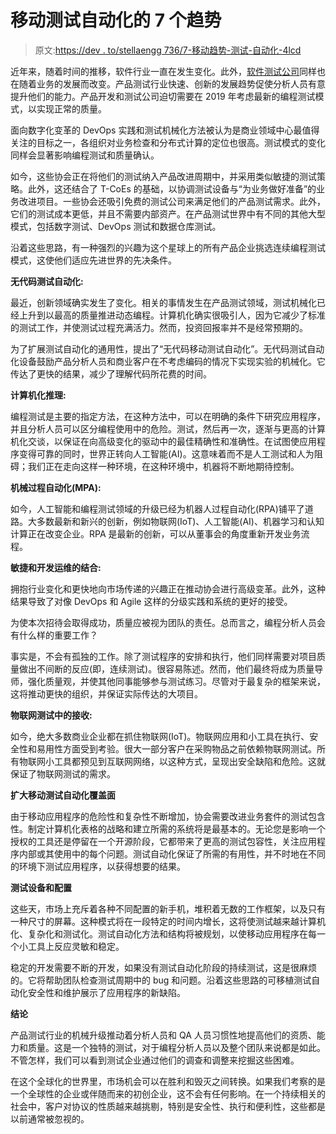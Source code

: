 # 移动测试自动化的 7 个趋势

> 原文:[https://dev . to/stellaengg 736/7-移动趋势-测试-自动化-4lcd](https://dev.to/stellaengg736/7-trends-in-mobile-test-automation-4lcd)

近年来，随着时间的推移，软件行业一直在发生变化。此外，[软件测试公司](https://www.indiumsoftware.com/software-testing-services/)同样也在随着业务的发展而改变。产品测试行业快速、创新的发展趋势促使分析人员有意提升他们的能力。产品开发和测试公司迫切需要在 2019 年考虑最新的编程测试模式，以实现正常的质量。

面向数字化变革的 DevOps 实践和测试机械化方法被认为是商业领域中心最值得关注的目标之一，各组织对业务检查和分布式计算的定位也很高。测试模式的变化同样会显著影响编程测试和质量确认。

如今，这些协会正在将他们的测试纳入产品改进周期中，并采用类似敏捷的测试策略。此外，这还结合了 T-CoEs 的基础，以协调测试设备与“为业务做好准备”的业务改进项目。一些协会还吸引免费的测试公司来满足他们的产品测试需求。此外，它们的测试成本更低，并且不需要内部资产。在产品测试世界中有不同的其他大型模式，包括数字测试、DevOps 测试和数据仓库测试。

沿着这些思路，有一种强烈的兴趣为这个星球上的所有产品企业挑选连续编程测试模式，这使他们适应先进世界的先决条件。

**无代码测试自动化:**

最近，创新领域确实发生了变化。相关的事情发生在产品测试领域，测试机械化已经上升到以最高的质量推进动态编程。计算机化确实很吸引人，因为它减少了标准的测试工作，并使测试过程充满活力。然而，投资回报率并不是经常预期的。

为了扩展测试自动化的通用性，提出了“无代码移动测试自动化”。无代码测试自动化设备鼓励产品分析人员和商业客户在不考虑编码的情况下实现实验的机械化。它传达了更快的结果，减少了理解代码所花费的时间。

**计算机化推理:**

编程测试是主要的指定方法，在这种方法中，可以在明确的条件下研究应用程序，并且分析人员可以区分编程使用中的危险。测试，然后再一次，逐渐与更高的计算机化交谈，以保证在向高级变化的驱动中的最佳精确性和准确性。在试图使应用程序变得可靠的同时，世界正转向人工智能(AI)。这意味着而不是人工测试和人为阻碍；我们正在走向这样一种环境，在这种环境中，机器将不断地期待控制。

**机械过程自动化(MPA):**

如今，人工智能和编程测试领域的升级已经为机器人过程自动化(RPA)铺平了道路。大多数最新和新兴的创新，例如物联网(IoT)、人工智能(AI)、机器学习和认知计算正在改变企业。RPA 是最新的创新，可以从董事会的角度重新开发业务流程。

**敏捷和开发运维的结合:**

拥抱行业变化和更快地向市场传递的兴趣正在推动协会进行高级变革。此外，这种结果导致了对像 DevOps 和 Agile 这样的分级实践和系统的更好的接受。

为使本次招待会取得成功，质量应被视为团队的责任。总而言之，编程分析人员会有什么样的重要工作？

事实是，不会有孤独的工作。除了测试程序的安排和执行，他们同样需要对项目质量做出不间断的反应(即，连续测试)。很容易陈述。然而，他们最终将成为质量导师，强化质量观，并使其他同事能够参与测试练习。尽管对于最复杂的框架来说，这将推动更快的组织，并保证实际传达的大项目。

**物联网测试中的接收:**

如今，绝大多数商业企业都在抓住物联网(IoT)。物联网应用和小工具在执行、安全性和易用性方面受到考验。很大一部分客户在采购物品之前依赖物联网测试。所有物联网小工具都预见到互联网网络，以这种方式，呈现出安全缺陷和危险。这就保证了物联网测试的需求。

**扩大移动测试自动化覆盖面**

由于移动应用程序的危险性和复杂性不断增加，协会需要改进业务套件的测试包含性。制定计算机化表格的战略和建立所需的系统将是最基本的。无论您是影响一个授权的工具还是停留在一个开源阶段，它都带来了更高的测试包容性，关注应用程序内部或其使用中的每个问题。测试自动化保证了所需的有用性，并不时地在不同的环境下测试应用程序，以获得想要的结果。

**测试设备和配置**

这些天，市场上充斥着各种不同配置的新手机，堆积着无数的工作框架，以及只有一种尺寸的屏幕。这种模式将在一段特定的时间内增长，这将使测试越来越计算机化、复杂化和测试化。测试自动化方法和结构将被规划，以使移动应用程序在每一个小工具上反应灵敏和稳定。

稳定的开发需要不断的开发，如果没有测试自动化阶段的持续测试，这是很麻烦的。它将帮助团队检查测试周期中的 bug 和问题。沿着这些思路的可移植测试自动化安全性和维护展示了应用程序的新缺陷。

**结论**

产品测试行业的机械升级推动着分析人员和 QA 人员习惯性地提高他们的资质、能力和质量。这是一个独特的测试，对于编程分析人员以及整个团队来说都是如此。不管怎样，我们可以看到测试企业通过他们的调查和调整来挖掘这些困难。

在这个全球化的世界里，市场机会可以在胜利和毁灭之间转换。如果我们考察的是一个全球性的企业或伴随而来的初创企业，这不会有任何影响。在一个持续相关的社会中，客户对协议的性质越来越挑剔，特别是安全性、执行和便利性，这些都是以前通常被忽视的。